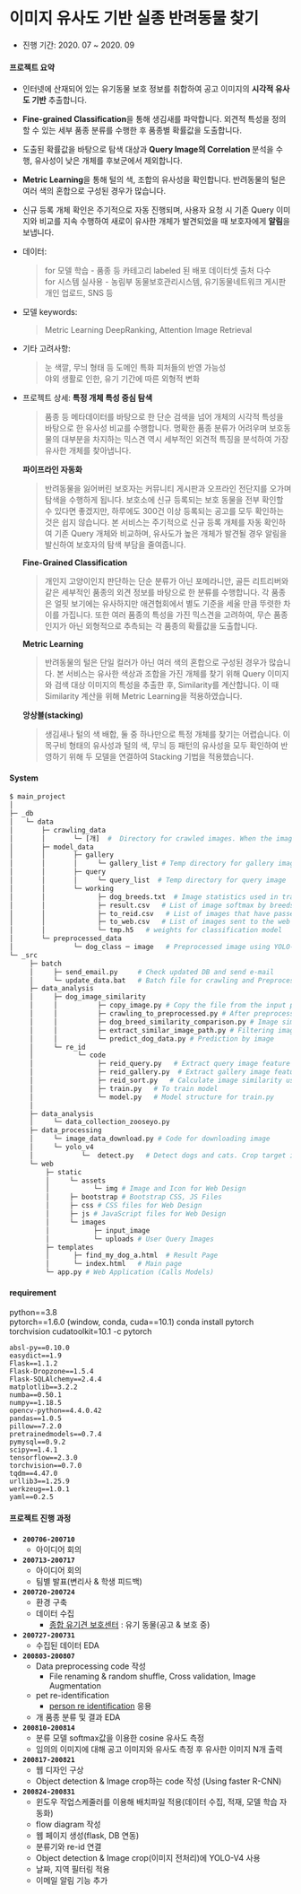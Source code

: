 # 이미지 유사도 기반 실종 반려동물 찾기

- 진행 기간: 2020. 07 ~ 2020. 09

#### 프로젝트 요약
  - 인터넷에 산재되어 있는 유기동물 보호 정보를 취합하여 공고 이미지의 <b>시각적 유사도 기반</b> 추출합니다.
  - <b>Fine-grained Classification</b>을 통해 생김새를 파악합니다. 외견적 특성을 정의할 수 있는 세부 품종 분류를 수행한 후 품종별 확률값을 도출합니다. 
  - 도출된 확률값을 바탕으로 탐색 대상과 <b>Query Image의 Correlation </b>분석을 수행, 유사성이 낮은 개체를 후보군에서 제외합니다.
  - <b>Metric Learning</b>을 통해 털의 색, 조합의 유사성을 확인합니다. 반려동물의 털은 여러 색의 혼합으로 구성된 경우가 많습니다. 
  - 신규 등록 개체 확인은 주기적으로 자동 진행되며, 사용자 요청 시 기존 Query 이미지와 비교를 지속 수행하여 새로이 유사한 개체가 발견되었을 때 보호자에게 <b>알림</b>을 보냅니다.
  - 데이터:
    > for 모델 학습 - 품종 등 카테고리 labeled 된 배포 데이터셋 출처 다수  
    > for 시스템 실사용 - 농림부 동물보호관리시스템, 유기동물네트워크 게시판 개인 업로드, SNS 등
  - 모델 keywords:
    > Metric Learning 
    > DeepRanking, Attention
    > Image Retrieval
  - 기타 고려사항:
    > 눈 색깔, 무늬 형태 등 도메인 특화 피처들의 반영 가능성  
    > 야외 생활로 인한, 유기 기간에 따른 외형적 변화
    
  - 프로젝트 상세:
    <b>특정 개체 특성 중심 탐색</b>
    > 품종 등 메타데이터를 바탕으로 한 단순 검색을 넘어 개체의 시각적 특성을 바탕으로 한 유사성 비교를 수행합니다. 명확한 품종 분류가 어려우며 보호동물의 대부분을 차지하는 믹스견 역시 세부적인 외견적 특징을 분석하여 가장 유사한 개체를 찾아냅니다.

    <b>파이프라인 자동화</b>
    > 반려동물을 잃어버린 보호자는 커뮤니티 게시판과 오프라인 전단지를 오가며 탐색을 수행하게 됩니다. 보호소에 신규 등록되는 보호 동물을 전부 확인할 수 있다면 좋겠지만, 하루에도 300건 이상 등록되는 공고를 모두 확인하는 것은 쉽지 않습니다. 본 서비스는 주기적으로 신규 등록 개체를 자동 확인하여 기존 Query 개체와 비교하며, 유사도가 높은 개체가 발견될 경우 알림을 발신하여 보호자의 탐색 부담을 줄여줍니다.

    <b>Fine-Grained Classification</b>
    > 개인지 고양이인지 판단하는 단순 분류가 아닌 포메라니안, 골든 리트리버와 같은 세부적인 품종의 외견 정보를 바탕으로 한 분류를 수행합니다. 각 품종은 얼핏 보기에는 유사하지만 애견협회에서 별도 기준을 세울 만큼 뚜렷한 차이를 가집니다. 또한 여러 품종의 특성을 가진 믹스견을 고려하여, 무슨 품종인지가 아닌 외형적으로 추측되는 각 품종의 확률값을 도출합니다.

    <b>Metric Learning</b>
    > 반려동물의 털은 단일 컬러가 아닌 여러 색의 혼합으로 구성된 경우가 많습니다. 본 서비스는 유사한 색상과 조합을 가진 개체를 찾기 위해 Query 이미지와 검색 대상 이미지의 특성을 추출한 후, Similarity를 계산합니다. 이 때 Similarity 계산을 위해 Metric Learning을 적용하였습니다.

    <b>앙상블(stacking)</b>
    > 생김새나 털의 색 배합, 둘 중 하나만으로 특정 개체를 찾기는 어렵습니다. 이목구비 형태의 유사성과 털의 색, 무늬 등 패턴의 유사성을 모두 확인하여 반영하기 위해 두 모델을 연결하여 Stacking 기법을 적용했습니다.

    
#### System
```Python
$ main_project
│
├─ _db
│   └─ data
│       ├─ crawling_data
│       │       └─ [개]  #  Directory for crawled images. When the image processing is complete, go [preprocessed_data] directory
│       ├─ model_data
│       │       ├─ gallery
│       │       │     └─ gallery_list # Temp directory for gallery images(option) 
│       │       ├─ query
│       │       │     └─ query_list  # Temp directory for query image
│       │       └─ working
│       │             ├─ dog_breeds.txt  # Image statistics used in training 
│       │             ├─ result.csv   # List of image softmax by breeds
│       │             ├─ to_reid.csv   # List of images that have passed Pearson correlation coefficient, region, and date filters
│       │             ├─ to_web.csv   # List of images sent to the web
│       │             └─ tmp.h5   # weights for classification model 
│       └─ preprocessed_data
│               └─ dog_class ─ image   # Preprocessed image using YOLO-v4
└─ _src
     ├─ batch
     │     ├─ send_email.py     # Check updated DB and send e-mail
     │     └─ update_data.bat   # Batch file for crawling and Preprocessing 'post' images.    
     ├─ data_analysis
     │     ├─ dog_image_similarity
     │     │          ├─ copy_image.py # Copy the file from the input path to the output path
     │     │          ├─ crawling_to_preprocessed.py # After preprocessing, train the model and move the file
     │     │          ├─ dog_breed_similarity_comparison.py # Image similarity comparison by pearson correlation
     │     │          ├─ extract_similar_image_path.py # Filtering images through breed classifier
     │     │          └─ predict_dog_data.py # Prediction by image
     │     └─ re_id
     │           └─ code
     │                ├─ reid_query.py   # Extract query image feature (512 vectors)
     │                ├─ reid_gallery.py  # Extract gallery image feature (512 vectors)
     │                ├─ reid_sort.py   # Calculate image similarity using cosine distance and sorting index   
     │                ├─ train.py   # To train model 
     │                └─ model.py   # Model structure for train.py
     │                
     ├─ data_analysis
     │     └─ data_collection_zooseyo.py
     ├─ data_processing
     │     └─ image_data_download.py # Code for downloading image 
     │     └─ yolo_v4
     │            └─  detect.py   # Detect dogs and cats. Crop target image and save 
     └─ web
         ├─ static
         │     └─ assets
         │           └─ img # Image and Icon for Web Design
         │     ├─ bootstrap # Bootstrap CSS, JS Files
         │     ├─ css # CSS files for Web Design
         │     ├─ js # JavaScript files for Web Design
         │     └─ images
         │           ├─ input_image
         │           └─ uploads # User Query Images
         ├─ templates
         │      ├─ find_my_dog_a.html  # Result Page
         │      └─ index.html   # Main page
         └─ app.py # Web Application (Calls Models)
```
#### requirement
python==3.8 <br>
pytorch==1.6.0 (window, conda, cuda==10.1) conda install pytorch torchvision cudatoolkit=10.1 -c pytorch
```
absl-py==0.10.0
easydict==1.9
Flask==1.1.2
Flask-Dropzone==1.5.4
Flask-SQLAlchemy==2.4.4
matplotlib==3.2.2
numba==0.50.1
numpy==1.18.5
opencv-python==4.4.0.42
pandas==1.0.5
pillow==7.2.0
pretrainedmodels==0.7.4
pymysql==0.9.2
scipy==1.4.1
tensorflow==2.3.0 
torchvision==0.7.0 
tqdm==4.47.0
urllib3==1.25.9
werkzeug==1.0.1
yaml==0.2.5
```
#### 프로젝트 진행 과정

- **`200706-200710`**
  - 아이디어 회의
- **`200713-200717`**
  - 아이디어 회의
  - 팀별 발표(변리사 & 학생 피드백)
- **`200720-200724`**
  - 환경 구축
  - 데이터 수집
    - [종합 유기견 보호센터](http://www.zooseyo.or.kr/zooseyo_or_kr.html?) : 유기 동물(공고 & 보호 중)
- **`200727-200731`**
  - 수집된 데이터 EDA
- **`200803-200807`**
  - Data preprocessing code 작성 
    - File renaming & random shuffle, Cross validation, Image Augmentation 
  - pet re-identification
    - [person re identification](https://github.com/waylybaye/Person_reID_baseline_pytorch#dataset--preparation) 응용 
  - 개 품종 분류 및 결과 EDA
- **`200810-200814`**
  - 분류 모델 softmax값을 이용한 cosine 유사도 측정
  - 임의의 이미지에 대해 공고 이미지와 유사도 측정 후 유사한 이미지 N개 출력
- **`200817-200821`**
  - 웹 디자인 구상
  - Object detection & Image crop하는 code 작성 (Using faster R-CNN)   
- **`200824-200831`**
  - 윈도우 작업스케줄러를 이용해 배치파일 적용(데이터 수집, 적재, 모델 학습 자동화)
  - flow diagram 작성
  - 웹 페이지 생성(flask, DB 연동)
  - 분류기와 re-id 연결
  - Object detection & Image crop(이미지 전처리)에 YOLO-V4 사용
  - 날짜, 지역 필터링 적용
  - 이메일 알림 기능 추가
